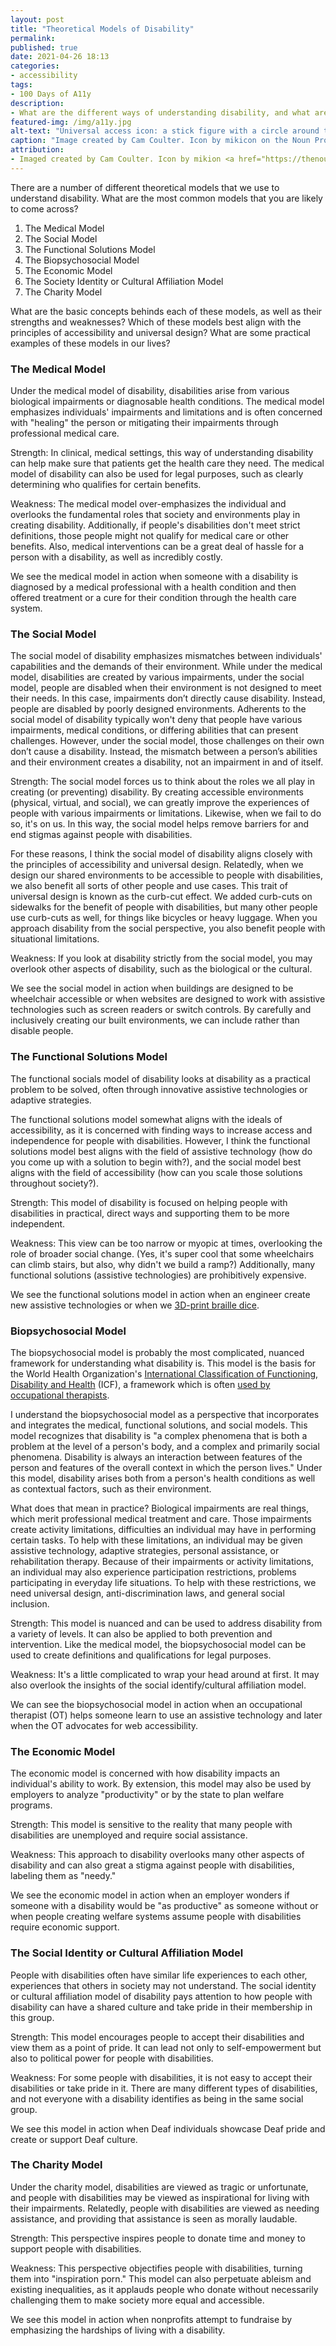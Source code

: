 ```yaml
---
layout: post
title: "Theoretical Models of Disability"
permalink:
published: true
date: 2021-04-26 18:13
categories:
- accessibility
tags:
- 100 Days of A11y
description:
- What are the different ways of understanding disability, and what are the strengths and weakness of these different models?
featured-img: /img/a11y.jpg
alt-text: "Universal access icon: a stick figure with a circle around them"
caption: "Image created by Cam Coulter. Icon by mikicon on the Noun Project."
attribution:
- Imaged created by Cam Coulter. Icon by mikion <a href="https://thenounproject.com/icon/975769/">on the Noun Project</a>. 
---
```


There are a number of different theoretical models that we use to understand disability. What are the most common models that you are likely to come across?

1. The Medical Model
2. The Social Model
3. The Functional Solutions Model
4. The Biopsychosocial Model
5. The Economic Model
6. The Society Identity or Cultural Affiliation Model
7. The Charity Model

What are the basic concepts behinds each of these models, as well as their strengths and weaknesses? Which of these models best align with the principles of accessibility and universal design? What are some practical examples of these models in our lives?

### The Medical Model

Under the medical model of disability, disabilities arise from various biological impairments or diagnosable health conditions. The medical model emphasizes individuals' impairments and limitations and is often concerned with "healing" the person or mitigating their impairments through professional medical care.

Strength: In clinical, medical settings, this way of understanding disability can help make sure that patients get the health care they need.​ The medical model of disability can also be used for legal purposes, such as clearly determining who qualifies for certain benefits.

Weakness: The medical model over-emphasizes the individual and overlooks the fundamental roles that society and environments play in creating disability. Additionally, if people's disabilities don't meet strict definitions, those people might not qualify for medical care or other benefits. Also, medical interventions can be a great deal of hassle for a person with a disability, as well as incredibly costly.

We see the medical model in action when someone with a disability is diagnosed by a medical professional with a health condition and then offered treatment or a cure for their condition through the health care system.

### The Social Model

The social model of disability emphasizes mismatches between individuals' capabilities and the demands of their environment. While under the medical model, disabilities are created by various impairments, under the social model, people are disabled when their environment is not designed to meet their needs. In this case, impairments don’t directly cause disability. Instead, people are disabled by poorly designed environments. Adherents to the social model of disability typically won't deny that people have various impairments, medical conditions, or differing abilities that can present challenges. However, under the social model, those challenges on their own don’t cause a disability. Instead, the mismatch between a person’s abilities and their environment creates a disability, not an impairment in and of itself.​

Strength: The social model forces us to think about the roles we all play in creating (or preventing) disability. By creating accessible environments (physical, virtual, and social), we can greatly improve the experiences of people with various impairments or limitations. Likewise, when we fail to do so, it's on us. In this way, the social model helps remove barriers for and end stigmas against people with disabilities.

For these reasons, I think the social model of disability aligns closely with the principles of accessibility and universal design. Relatedly, when we design our shared environments to be accessible to people with disabilities, we also benefit all sorts of other people and use cases. This trait of universal design is known as the curb-cut effect. We added curb-cuts on sidewalks for the benefit of people with disabilities, but many other people use curb-cuts as well, for things like bicycles or heavy luggage. When you approach disability from the social perspective, you also benefit people with situational limitations.

Weakness: If you look at disability strictly from the social model, you may overlook other aspects of disability, such as the biological or the cultural.

We see the social model in action when buildings are designed to be wheelchair accessible or when websites are designed to work with assistive technologies such as screen readers or switch controls. By carefully and inclusively creating our built environments, we can include rather than disable people.

### The Functional Solutions Model

The functional socials model of disability looks at disability as a practical problem to be solved, often through innovative assistive technologies or adaptive strategies.

The functional solutions model somewhat aligns with the ideals of accessibility, as it is concerned with finding ways to increase access and independence for people with disabilities. However, I think the functional solutions model best aligns with the field of assistive technology (how do you come up with a solution to begin with?), and the social model best aligns with the field of accessibility (how can you scale those solutions throughout society?).

Strength: This model of disability is focused on helping people with disabilities in practical, direct ways and supporting them to be more independent.

Weakness: This view can be too narrow or myopic at times, overlooking the role of broader social change. (Yes, it's super cool that some wheelchairs can climb stairs, but also, why didn't we build a ramp?) Additionally, many functional solutions (assistive technologies) are prohibitively expensive.

We see the functional solutions model in action when an engineer create new assistive technologies or when we [3D-print braille dice](https://boingboing.net/2021/02/19/3d-printed-braille-dice.html).

### Biopsychosocial Model

The biopsychosocial model is probably the most complicated, nuanced framework for understanding what disability is. This model is the basis for the World Health Organization's [International Classification of Functioning, Disability and Health](https://www.who.int/classifications/icf/icfbeginnersguide.pdf?ua=1) (ICF), a framework which is often [used by occupational therapists](https://journals.sagepub.com/doi/10.1177/0008417416638842).

I understand the biopsychosocial model as a perspective that incorporates and integrates the medical, functional solutions, and social models. This model recognizes that disability is "a complex phenomena that is both a problem at the level of a person's body, and a complex and primarily social phenomena. Disability is always an interaction between features of the person and features of the overall context in which the person lives." Under this model, disability arises both from a person's health conditions as well as contextual factors, such as their environment.

What does that mean in practice? Biological impairments are real things, which merit professional medical treatment and care. Those impairments create activity limitations, difficulties an individual may have in performing certain tasks. To help with these limitations, an individual may be given assistive technology, adaptive strategies, personal assistance, or rehabilitation therapy. Because of their impairments or activity limitations, an individual may also experience participation restrictions, problems participating in everyday life situations. To help with these restrictions, we need universal design, anti-discrimination laws, and general social inclusion.

Strength: This model is nuanced and can be used to address disability from a variety of levels. It can also be applied to both prevention and intervention. Like the medical model, the biopsychosocial model can be used to create definitions and qualifications for legal purposes.

Weakness: It's a little complicated to wrap your head around at first. It may also overlook the insights of the social identify/cultural affiliation model.

We can see the biopsychosocial model in action when an occupational therapist (OT) helps someone learn to use an assistive technology and later when the OT advocates for web accessibility.

### The Economic Model

The economic model is concerned with how disability impacts an individual's ability to work. By extension, this model may also be used by employers to analyze "productivity" or by the state to plan welfare programs.

Strength: This model is sensitive to the reality that many people with disabilities are unemployed and require social assistance.

Weakness: This approach to disability overlooks many other aspects of disability and can also great a stigma against people with disabilities, labeling them as "needy."

We see the economic model in action when an employer wonders if someone with a disability would be "as productive" as someone without or when people creating welfare systems assume people with disabilities require economic support.

### The Social Identity or Cultural Affiliation Model

People with disabilities often have similar life experiences to each other, experiences that others in society may not understand. The social identity or cultural affiliation model of disability pays attention to how people with disability can have a shared culture and take pride in their membership in this group.

Strength: This model encourages people to accept their disabilities and view them as a point of pride. It can lead not only to self-empowerment but also to political power for people with disabilities.

Weakness: For some people with disabilities, it is not easy to accept their disabilities or take pride in it. There are many different types of disabilities, and not everyone with a disability identifies as being in the same social group.

We see this model in action when Deaf individuals showcase Deaf pride and create or support Deaf culture.

### The Charity Model

Under the charity model, disabilities are viewed as tragic or unfortunate, and people with disabilities may be viewed as inspirational for living with their impairments. Relatedly, people with disabilities are viewed as needing assistance, and providing that assistance is seen as morally laudable.

Strength: This perspective inspires people to donate time and money to support people with disabilities.

Weakness: This perspective objectifies people with disabilities, turning them into "inspiration porn." This model can also perpetuate ableism and existing inequalities, as it applauds people who donate without necessarily challenging them to make society more equal and accessible.

We see this model in action when nonprofits attempt to fundraise by emphasizing the hardships of living with a disability.
